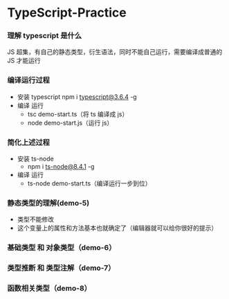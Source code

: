 # TypeScript-Practice

### 理解 typescript 是什么

JS 超集，有自己的静态类型，衍生语法，同时不能自己运行，需要编译成普通的 JS 才能运行

### 编译运行过程

- 安装 typescript
  npm i typescript@3.6.4 -g
- 编译 运行
  - tsc demo-start.ts（将 ts 编译成 js）
  - node demo-start.js（运行 js）

### 简化上述过程

- 安装 ts-node
  - npm i ts-node@8.4.1 -g
- 编译 运行
  - ts-node demo-start.ts（编译运行一步到位）

### 静态类型的理解(demo-5)

- 类型不能修改
- 这个变量上的属性和方法基本也就确定了（编辑器就可以给你很好的提示）

### 基础类型 和 对象类型（demo-6）

### 类型推断 和 类型注解（demo-7）

### 函数相关类型（demo-8）
